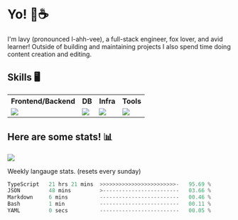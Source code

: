# Yo! 🦊☕

I'm lavy (pronounced l-ahh-vee), a full-stack engineer, fox lover, and avid learner! Outside of building and maintaining projects I also spend time doing content creation and editing.

## Skills 🖥️

<table>
  <tr>
    <tr>
      <th>Frontend/Backend</th>
      <th>DB</th>
      <th>Infra</th>
      <th>Tools</th>
    </tr>
    <td valign="top">
      <img src="https://skillicons.dev/icons?i=ts,react,nextjs,nodejs,python,django,svelte,graphql,apollo,emotion,electron,vite,styledcomponents,threejs&perline=8" />
    </td>
    <td valign="top">
      <img src="https://skillicons.dev/icons?i=mongo,postgres,redis&perline=8" />
    </td>
    <td valign="top">
      <img src="https://skillicons.dev/icons?i=aws,terraform,vercel,gcp&perline=8" />
    </td>
    <td valign="top">
      <img src="https://skillicons.dev/icons?i=vscode,vim,ps,pr,ae&perline=8" />
    </td>
  </tr>
</table>

## Here are some stats! 📊
[![](https://visitcount.itsvg.in/api?id=lavyyy&icon=0&color=11)](https://visitcount.itsvg.in)

Weekly langauge stats. (resets every sunday)
<!--START_SECTION:waka-->

```rust
TypeScript   21 hrs 21 mins  >>>>>>>>>>>>>>>>>>>>>>>>-   95.69 %
JSON         48 mins         >------------------------   03.66 %
Markdown     6 mins          -------------------------   00.46 %
Bash         1 min           -------------------------   00.11 %
YAML         0 secs          -------------------------   00.05 %
```

<!--END_SECTION:waka-->
